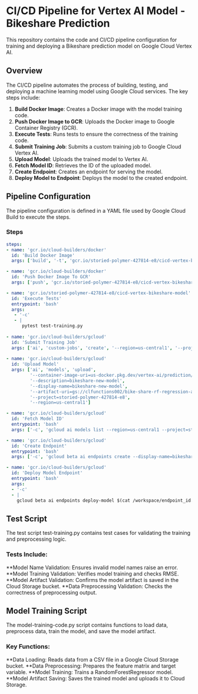 # CI/CD Pipeline for Vertex AI Model - Bikeshare Prediction

This repository contains the code and CI/CD pipeline configuration for training and deploying a Bikeshare prediction model on Google Cloud Vertex AI.

## Overview

The CI/CD pipeline automates the process of building, testing, and deploying a machine learning model using Google Cloud services. The key steps include:

1. **Build Docker Image**: Creates a Docker image with the model training code.
2. **Push Docker Image to GCR**: Uploads the Docker image to Google Container Registry (GCR).
3. **Execute Tests**: Runs tests to ensure the correctness of the training code.
4. **Submit Training Job**: Submits a custom training job to Google Cloud Vertex AI.
5. **Upload Model**: Uploads the trained model to Vertex AI.
6. **Fetch Model ID**: Retrieves the ID of the uploaded model.
7. **Create Endpoint**: Creates an endpoint for serving the model.
8. **Deploy Model to Endpoint**: Deploys the model to the created endpoint.

## Pipeline Configuration

The pipeline configuration is defined in a YAML file used by Google Cloud Build to execute the steps.

### Steps

```yaml
steps:
- name: 'gcr.io/cloud-builders/docker'
  id: 'Build Docker Image'
  args: ['build', '-t', 'gcr.io/storied-polymer-427814-e8/cicd-vertex-bikeshare-model', '.']

- name: 'gcr.io/cloud-builders/docker'
  id: 'Push Docker Image To GCR'
  args: ['push', 'gcr.io/storied-polymer-427814-e8/cicd-vertex-bikeshare-model']

- name: 'gcr.io/storied-polymer-427814-e8/cicd-vertex-bikeshare-model'
  id: 'Execute Tests'
  entrypoint: 'bash'
  args:
   - '-c'
   - |
      pytest test-training.py
      
- name: 'gcr.io/cloud-builders/gcloud'
  id: 'Submit Training Job'
  args: ['ai', 'custom-jobs', 'create', '--region=us-central1', '--project=storied-polymer-427814-e8', '--worker-pool-spec=replica-count=1,machine-type=n1-standard-4,container-image-uri=gcr.io/storied-polymer-427814-e8/cicd-vertex-bikeshare-model', '--display-name=bike-sharing-model-training']
  
- name: 'gcr.io/cloud-builders/gcloud'
  id: 'Upload Model'
  args: ['ai', 'models', 'upload',
         '--container-image-uri=us-docker.pkg.dev/vertex-ai/prediction/sklearn-cpu.1-0:latest',
         '--description=bikeshare-new-model',
         '--display-name=bikeshare-new-model',
         '--artifact-uri=gs://clfunctions002/bike-share-rf-regression-artifact/',
         '--project=storied-polymer-427814-e8',
         '--region=us-central1']

- name: 'gcr.io/cloud-builders/gcloud'
  id: 'Fetch Model ID'
  entrypoint: 'bash'
  args: ['-c', 'gcloud ai models list --region=us-central1 --project=storied-polymer-427814-e8 --format="get(MODEL_ID)" --sort-by="createTime" --limit=1 > /workspace/model_id.txt']

- name: 'gcr.io/cloud-builders/gcloud'
  id: 'Create Endpoint'
  entrypoint: 'bash'
  args: ['-c', 'gcloud beta ai endpoints create --display-name=bikeshare-model-endpoint-1 --format="get(name)" --region=us-central1 --project=storied-polymer-427814-e8 > /workspace/endpoint_id.txt']

- name: 'gcr.io/cloud-builders/gcloud'
  id: 'Deploy Model Endpoint'
  entrypoint: 'bash'
  args: 
  - '-c'
  - |
    gcloud beta ai endpoints deploy-model $(cat /workspace/endpoint_id.txt) --region=us-central1 --model=$(cat /workspace/model_id.txt) --display-name=bikeshare-model-endpoint --traffic-split=0=100 --machine-type=n1-standard-4
```

## Test Script
The test script test-training.py contains test cases for validating the training and preprocessing logic.

### Tests Include:
**Model Name Validation: Ensures invalid model names raise an error.
**Model Training Validation: Verifies model training and checks RMSE.
**Model Artifact Validation: Confirms the model artifact is saved in the Cloud Storage bucket.
**Data Preprocessing Validation: Checks the correctness of preprocessing output.

## Model Training Script
The model-training-code.py script contains functions to load data, preprocess data, train the model, and save the model artifact.

### Key Functions:
**Data Loading: Reads data from a CSV file in a Google Cloud Storage bucket.
**Data Preprocessing: Prepares the feature matrix and target variable.
**Model Training: Trains a RandomForestRegressor model.
**Model Artifact Saving: Saves the trained model and uploads it to Cloud Storage.

